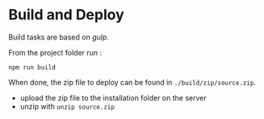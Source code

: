 # Build and Deploy

Build tasks are based on *gulp*.

From the project folder run :
```
npm run build
```
When done, the zip file to deploy can be found in `./build/zip/source.zip`.
- upload the zip file to the installation folder on the server
- unzip with `unzip source.zip`


